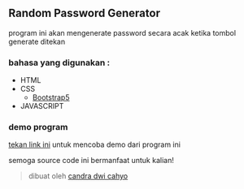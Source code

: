 ## Random Password Generator
program ini akan mengenerate password secara acak ketika tombol generate ditekan

### bahasa yang digunakan :
* HTML 
* CSS
  * [Bootstrap5](https://getbootstrap.com)
* JAVASCRIPT

### demo program
[tekan link ini](https://candradwicahyo.github.io/random-password-generator) untuk mencoba demo dari program ini

semoga source code ini bermanfaat untuk kalian!

> dibuat oleh [candra dwi cahyo](https://instagram.com/candradwicahyo18)